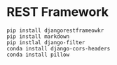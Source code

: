 # REST Framework

```shell
pip install djangorestframeowkr
pip install markdown
pip instlal django-filter
conda install django-cors-headers
conda install pillow
```